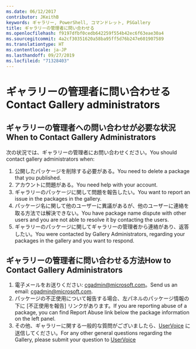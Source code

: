 ```yaml
---
ms.date: 06/12/2017
contributor: JKeithB
keywords: ギャラリー, PowerShell, コマンドレット, PSGallery
title: ギャラリーの管理者に問い合わせる
ms.openlocfilehash: f9197dfbf0cedb642259f554b42ec6f63eae30a4
ms.sourcegitcommit: 4a2cf30351620a58ba95ff5d76b247e601907589
ms.translationtype: HT
ms.contentlocale: ja-JP
ms.lasthandoff: 09/27/2019
ms.locfileid: "71328403"
---
```

# <a name="contact-gallery-administrators"></a><span data-ttu-id="85320-103">ギャラリーの管理者に問い合わせる</span><span class="sxs-lookup"><span data-stu-id="85320-103">Contact Gallery administrators</span></span>

## <a name="when-to-contact-gallery-administrators"></a><span data-ttu-id="85320-104">ギャラリーの管理者への問い合わせが必要な状況</span><span class="sxs-lookup"><span data-stu-id="85320-104">When to Contact Gallery Administrators</span></span>

<span data-ttu-id="85320-105">次の状況では、ギャラリーの管理者にお問い合わせください。</span><span class="sxs-lookup"><span data-stu-id="85320-105">You should contact gallery administrators when:</span></span>

1. <span data-ttu-id="85320-106">公開したパッケージを削除する必要がある。</span><span class="sxs-lookup"><span data-stu-id="85320-106">You need to delete a package that you published.</span></span>
2. <span data-ttu-id="85320-107">アカウントに問題がある。</span><span class="sxs-lookup"><span data-stu-id="85320-107">You need help with your account.</span></span>
3. <span data-ttu-id="85320-108">ギャラリーのパッケージに関して問題を報告したい。</span><span class="sxs-lookup"><span data-stu-id="85320-108">You want to report an issue in the packages in the gallery.</span></span>
4. <span data-ttu-id="85320-109">パッケージ名に関して他のユーザーに異議があるが、他のユーザーに連絡を取る方法では解決できない。</span><span class="sxs-lookup"><span data-stu-id="85320-109">You have package name dispute with other users and you are not able to resolve it by contacting the users.</span></span>
5. <span data-ttu-id="85320-110">ギャラリーのパッケージに関してギャラリーの管理者から連絡があり、返答したい。</span><span class="sxs-lookup"><span data-stu-id="85320-110">You were contacted by Gallery Administrators, regarding your packages in the gallery and you want to respond.</span></span>

## <a name="how-to-contact-gallery-administrators"></a><span data-ttu-id="85320-111">ギャラリーの管理者に問い合わせる方法</span><span class="sxs-lookup"><span data-stu-id="85320-111">How to Contact Gallery Administrators</span></span>

1. <span data-ttu-id="85320-112">電子メールをお送りください: cgadmin@microsoft.com。</span><span class="sxs-lookup"><span data-stu-id="85320-112">Send us an email: cgadmin@microsoft.com.</span></span>
2. <span data-ttu-id="85320-113">パッケージの不正使用について報告する場合、左パネルのパッケージ情報の下に [不正使用を報告] リンクがあります。</span><span class="sxs-lookup"><span data-stu-id="85320-113">If you are reporting abuse of a package, you can find Report Abuse link below the package information on the left panel.</span></span>
3. <span data-ttu-id="85320-114">その他、ギャラリーに関する一般的な質問がございましたら、[UserVoice](http://windowsserver.uservoice.com/forums/301869-powershell) に送信してください。</span><span class="sxs-lookup"><span data-stu-id="85320-114">For any other general questions regarding the Gallery, please submit your question to [UserVoice](http://windowsserver.uservoice.com/forums/301869-powershell)</span></span>
